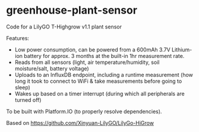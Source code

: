 # greenhouse-plant-sensor
Code for a LilyGO T-Highgrow v1.1 plant sensor

Features:
- Low power consumption, can be powered from a 600mAh 3.7V Lithium-ion battery for approx. 3 months at the built-in 1hr measurement rate.
- Reads from all sensors (light, air temperature/humidity, soil moisture/salt, battery voltage)
- Uploads to an InfluxDB endpoint, including a runtime measurement (how long it took to connect to WiFi & take measurements before going to sleep)
- Wakes up based on a timer interrupt (during which all peripherals are turned off) 

To be built with Platform.IO (to properly resolve dependencies).

Based on https://github.com/Xinyuan-LilyGO/LilyGo-HiGrow

